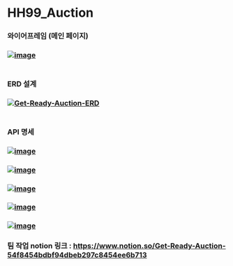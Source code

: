 # HH99_Auction

### 와이어프레임 (메인 페이지)
###  <a href="https://ibb.co/7jb3jrp"><img src="https://i.ibb.co/ZGNQGcg/image.png" alt="image" border="0"></a><br /><a target='_blank' href='https://dedupelist.com/'></a><br />

### ERD 설계 
### <a href="https://ibb.co/kKxrk31"><img src="https://i.ibb.co/zsrLj8J/Get-Ready-Auction-ERD.png" alt="Get-Ready-Auction-ERD" border="0"></a><br /><a target='_blank' href='https://dedupelist.com/'></a><br />

### API 명세
### <a href="https://ibb.co/X4QqHRL"><img src="https://i.ibb.co/Qcg40wQ/image.png" alt="image" border="0"></a><br /><a target='_blank' href='https://dedupelist.com/'></a>
### <a href="https://ibb.co/TYT50Dj"><img src="https://i.ibb.co/gm7CWbq/image.png" alt="image" border="0"></a><br /><a target='_blank' href='https://dedupelist.com/'></a>
### <a href="https://ibb.co/hDgyzP6"><img src="https://i.ibb.co/vZcHn7F/image.png" alt="image" border="0"></a><br /><a target='_blank' href='https://dedupelist.com/'></a>
### <a href="https://ibb.co/R0Jw8rw"><img src="https://i.ibb.co/gTcKYqK/image.png" alt="image" border="0"></a><br /><a target='_blank' href='https://dedupelist.com/'></a>
### <a href="https://ibb.co/Y3G0k9Y"><img src="https://i.ibb.co/s2rWwSk/image.png" alt="image" border="0"></a><br /><a target='_blank' href='https://dedupelist.com/'></a>

### 팀 작업 notion 링크 : https://www.notion.so/Get-Ready-Auction-54f8454bdbf94dbeb297c8454ee6b713